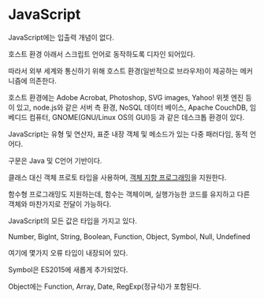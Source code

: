 # JavaScript

JavaScript에는 입출력 개념이 없다.


호스트 환경 아래서 스크립트 언어로 동작하도록 디자인 되어있다.

따라서 외부 세계와 통신하기 위해 호스트 환경(일반적으로 브라우저)이 제공하는 메커니즘에 의존한다.

호스트 환경에는 Adobe Acrobat, Photoshop, SVG images, Yahoo! 위젯 엔진 등이 있고, node.js와 같은 서버 측 환경, NoSQL 데이터 베이스, Apache CouchDB, 임베디드 컴퓨터, GNOME(GNU/Linux OS의 GUI)등 과 같은 데스크톱 환경이 있다.


JavaScript는 유형 및 연산자, 표준 내장 객체 및 메소드가 있는 다중 패러다임, 동적 언어다.


구문은 Java 및 C언어 기반이다.


클래스 대신 객체 프로토 타입을 사용하며, [객체 지향 프로그래밍](OOP)을 지원한다.

함수형 프로그래밍도 지원하는데, 함수는 객체이며, 실행가능한 코드를 유지하고 다른 객체와 마찬가지로 전달이 가능하다.


JavaScript의 모든 값은 타입을 가지고 있다.

Number, BigInt, String, Boolean, Function, Object, Symbol, Null, Undefined

여기에 몇가지 오류 타입이 내장되어 있다.

Symbol은 ES2015에 새롭게 추가되었다.

Object에는 Function, Array, Date, RegExp(정규식)가 포함된다.

